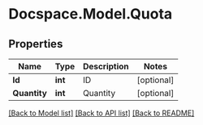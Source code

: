 # Docspace.Model.Quota

## Properties

Name | Type | Description | Notes
------------ | ------------- | ------------- | -------------
**Id** | **int** | ID | [optional] 
**Quantity** | **int** | Quantity | [optional] 

[[Back to Model list]](../README.md#documentation-for-models) [[Back to API list]](../README.md#documentation-for-api-endpoints) [[Back to README]](../README.md)

